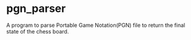 # pgn_parser

A program to parse Portable Game Notation(PGN) file to return the final state of the chess board.